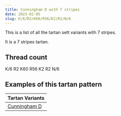 ```yaml
---
title: Cunningham D with 7 stripes
date: 2023-02-05
slug: K/6/R2/K60/R56/K2/R2/N/6
---
```

This is a list of all the tartan sett variants with 7 stripes.

It is a 7 stripes tartan.


## Thread count
K/6 R2 K60 R56 K2 R2 N/6

## Examples of this tartan pattern

| Tartan Variants |
|---------------|
| [Cunningham D](/variants/k/6/r2/k60/r56/k2/r2/n/6-k000000-nd0d0d0-rc80000)||
